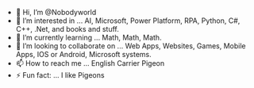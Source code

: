 - 👋 Hi, I’m @Nobodyworld
- 👀 I’m interested in ... AI, Microsoft, Power Platform, RPA, Python, C#, C++, .Net, and books and stuff.
- 🌱 I’m currently learning ... Math, Math, Math.
- 💞️ I’m looking to collaborate on ... Web Apps, Websites, Games, Mobile Apps, IOS or Android, Microsoft systems.
- 📫 How to reach me ... English Carrier Pigeon
- ⚡ Fun fact: ... I like Pigeons

<!---
Nobodyworld/Nobodyworld is a ✨ special ✨ repository because its `README.md` (this file) appears on your GitHub profile.
You can click the Preview link to take a look at your changes.
--->
